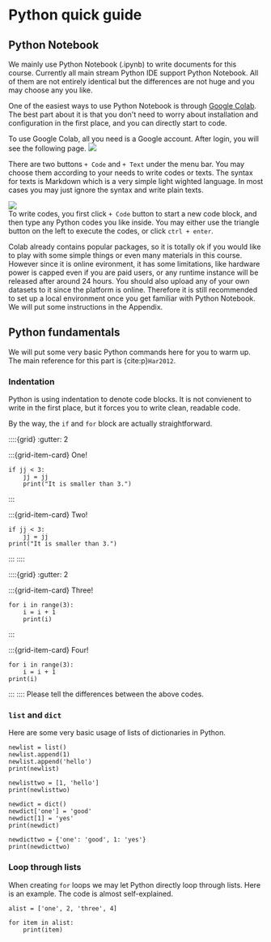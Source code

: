 # Python quick guide

## Python Notebook
We mainly use Python Notebook (.ipynb) to write documents for this course. Currently all main stream Python IDE support Python Notebook. All of them are not entirely identical but the differences are not huge and you may choose any you like.

One of the easiest ways to use Python Notebook is through [Google Colab](https://colab.research.google.com/). The best part about it is that you don't need to worry about installation and configuration in the first place, and you can directly start to code. 

To use Google Colab, all you need is a Google account. After login, you will see the following page. 
![](assests/img/20220726214822.png)  

There are two buttons `+ Code` and `+ Text` under the menu bar. You may choose them according to your needs to write codes or texts. The syntax for texts is Markdown which is a very simple light wighted language. In most cases you may just ignore the syntax and write plain texts. 

![](assests/img/20220726215325.png)  
To write codes, you first click `+ Code` button to start a new code block, and then type any Python codes you like inside. You may either use the triangle button on the left to execute the codes, or click `ctrl + enter`. 

Colab already contains popular packages, so it is totally ok if you would like to play with some simple things or even many materials in this course. However since it is online evironment, it has some limitations, like hardware power is capped even if you are paid users, or any runtime instance will be released after around 24 hours. You should also upload any of your own datasets to it since the platform is online. Therefore it is still recommended to set up a local environment once you get familiar with Python Notebook. We will put some instructions in the Appendix.

## Python fundamentals
We will put some very basic Python commands here for you to warm up. The main reference for this part is {cite:p}`Har2012`.
### Indentation
Python is using indentation to denote code blocks. It is not convienent to write in the first place, but it forces you to write clean, readable code.

By the way, the `if` and `for` block are actually straightforward.

::::{grid}
:gutter: 2

:::{grid-item-card} One!
```{code-block} python
if jj < 3:
    jj = jj 
    print("It is smaller than 3.")
```
:::

:::{grid-item-card} Two!
```{code-block} python
if jj < 3:
    jj = jj
print("It is smaller than 3.")
```
:::
::::

::::{grid}
:gutter: 2

:::{grid-item-card} Three!
```{code-block} python
for i in range(3):
    i = i + 1
    print(i)
```
:::

:::{grid-item-card} Four!
```{code-block} python
for i in range(3):
    i = i + 1
print(i)
```
:::
::::
Please tell the differences between the above codes.


### `list` and `dict`
Here are some very basic usage of lists of dictionaries in Python.
```{code-block} python
newlist = list()
newlist.append(1)
newlist.append('hello')
print(newlist)

newlisttwo = [1, 'hello']
print(newlisttwo)

newdict = dict()
newdict['one'] = 'good'
newdict[1] = 'yes'
print(newdict)

newdicttwo = {'one': 'good', 1: 'yes'}
print(newdicttwo)
```


### Loop through lists
When creating `for` loops we may let Python directly loop through lists. Here is an example. The code is almost self-explained.
```{code-block} python
alist = ['one', 2, 'three', 4]

for item in alist:
    print(item)
```
